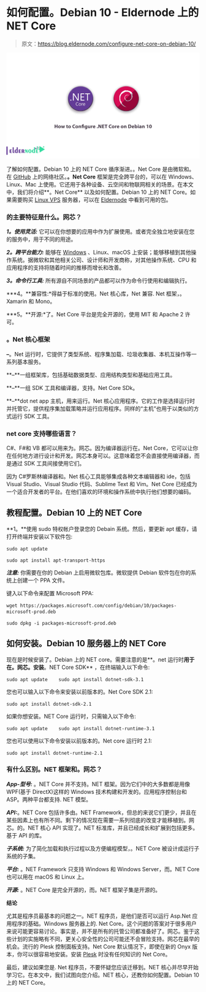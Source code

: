 # 如何配置。Debian 10 - Eldernode 上的 NET Core

> 原文：<https://blog.eldernode.com/configure-net-core-on-debian-10/>

![How to Configure .NET Core on Debian 10](img/3a4f3b65852208a001140680aa9d27df.png)

了解如何配置。Debian 10 上的 NET Core 循序渐进。。Net Core 是由微软和。在 [GitHub](https://github.com/) 上的网络社区。**。Net Core** 框架是完全跨平台的，可以在 Windows、Linux、Mac 上使用。它还用于各种设备、云空间和物联网相关的场景。在本文中，我们将介绍**。Net Core** 以及如何配置。Debian 10 上的 NET Core。如果需要购买 [Linux VPS](https://eldernode.com/linux-vps/) 服务器，可以在 [Eldernode](https://eldernode.com/) 中看到可用的包。

### 的主要特征是什么。网芯？

***1。使用灵活:*** 它可以在你想要的应用中作为扩展使用。或者完全独立地安装在您的服务中，用于不同的用途。

***2。跨平台能力:*** 能够在 [Windows](https://blog.eldernode.com/tag/windows/) 、Linux、macOS 上安装；能够移植到其他操作系统。据微软和其他相关公司、设计师和开发商称，对其他操作系统、CPU 和应用程序的支持将随着时间的推移而增长和改善。

***3。命令行工具:*** 所有源自不同场景的产品都可以作为命令行使用和编辑执行。

***4。**兼容性:*得益于标准的使用。Net 核心库，Net 兼容. Net 框架，。Xamarin 和 Mono。

***5。**开源:*了。Net Core 平台是完全开源的，使用 MIT 和 Apache 2 许可。

### 。Net 核心框架

**–**。Net 运行时，它提供了类型系统、程序集加载、垃圾收集器、本机互操作等一系列基本服务。

**–**一组框架库，包括基础数据类型、应用结构类型和基础应用工具。

**–**一组 SDK 工具和编译器，支持。Net Core SDk。

**–**dot net app 主机，用来运行。Net 核心应用程序。它的工作是选择运行时并托管它，提供程序集加载策略并运行应用程序。同样的“主机”也用于以类似的方式运行 SDK 工具。

### net core 支持哪些语言？

C#、F#和 VB 都可以用来为。网芯。因为编译器运行在。Net Core，它可以让你在任何地方进行设计和开发。网芯本身可以。这意味着您不会直接使用编译器，而是通过 SDK 工具间接使用它们。

因为 C#罗斯林编译器和。Net 核心工具能够集成各种文本编辑器和 ide，包括 Visual Studio、Visual Studio 代码、Sublime Text 和 Vim。Net Core 已经成为一个适合开发者的平台。在他们喜欢的环境和操作系统中执行他们想要的编码。

## 教程配置。Debian 10 上的 NET Core

**1。**使用 sudo 特权帐户登录您的 Debain 系统。然后，要更新 apt 缓存，请打开终端并安装以下软件包:

```
sudo apt update
```

```
sudo apt install apt-transport-https
```

***注意:*** 你需要在你的 Debian 上启用微软包库。微软提供 Debian 软件包在你的系统上创建一个 PPA 文件。

键入以下命令来配置 Microsoft PPA:

```
wget https://packages.microsoft.com/config/debian/10/packages-microsoft-prod.deb
```

```
sudo dpkg -i packages-microsoft-prod.deb 
```

## **如何安装。Debian 10 服务器上的 NET Core**

现在是时候安装了。Debian 上的 NET core。需要注意的是**。net 运行时**用于在。网芯。安装**。NET Core SDK** ，在终端输入以下命令:

```
sudo apt update    sudo apt install dotnet-sdk-3.1
```

您也可以输入以下命令来安装以前版本的。Net Core SDK 2.1:

```
sudo apt install dotnet-sdk-2.1
```

如果你想安装。NET Core 运行时，只需输入以下命令:

```
sudo apt update    sudo apt install dotnet-runtime-3.1
```

您也可以使用以下命令安装以前版本的。Net core 运行时 2.1:

```
sudo apt install dotnet-runtime-2.1
```

### 有什么区别。NET 框架和。网芯？

***App-型号:*** 。NET Core 并不支持。NET 框架。因为它们中的大多数都是用像 WPF(基于 DirectX)这样的 Windows 技术构建和开发的。应用程序控制台和 ASP。两种平台都支持. NET 模型。

***API:***。NET Core 包括许多由。NET Framework，但总的来说它们更少，并且在某些因素上也有所不同。剩下的情况现在需要一系列彻底的改变才能移植到。网芯。的。NET 核心 API 实现了。NET 标准库，并且已经成长和扩展到包括更多。基于 API 的库。

***子系统:*** 为了简化加载和执行过程以及方便编程模型，。NET Core 被设计成运行子系统的子集。

***平台:*** 。NET Framework 只支持 Windows 和 Windows Server，而。NET Core 也可以用在 macOS 和 Linux 上。

***开源:*** 。NET Core 是完全开源的，而。NET 框架子集是开源的。

**结论**

尤其是程序员最基本的问题之一。NET 程序员，是他们是否可以运行 Asp.Net 应用程序的基础。Windows 服务器上的. Net Core。这个问题的答案对于很多用户来说可能更容易讨论。事实是，并不是所有的托管公司都准备好了。网芯。鉴于这些计划的实施略有不同，更关心安全性的公司可能还不会冒险支持。网芯在最早的机会。流行的 Plesk 控制面板支持。Net Core 默认情况下，即使在新的 Onyx 版本，你可以很容易地安装。安装 [Plesk](https://blog.eldernode.com/tag/plesk/) 时没有任何知识的 Net Core。

最后，建议如果您是. Net 程序员，不要怀疑您应该迁移到。NET 核心并尽早开始学习它。在本文中，我们试图向您介绍。NET 核心，还教你如何配置。Debian 10 上的 NET Core。